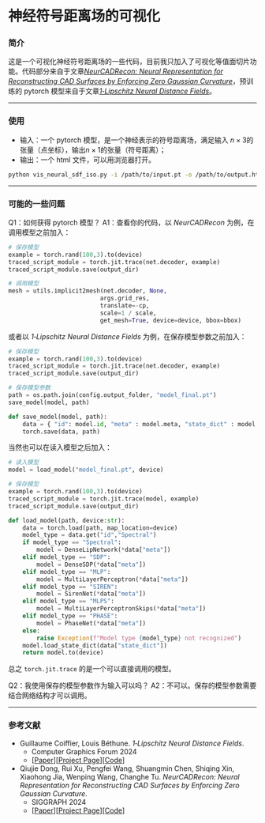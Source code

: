 # 神经符号距离场的可视化

### 简介

这是一个可视化神经符号距离场的一些代码，目前我只加入了可视化等值面切片功能。代码部分来自于文章[*NeurCADRecon: Neural Representation for Reconstructing CAD Surfaces by Enforcing Zero Gaussian Curvature*]，预训练的 pytorch 模型来自于文章[*1‐Lipschitz Neural Distance Fields*]。

---

### 使用

- 输入：一个 pytorch 模型，是一个神经表示的符号距离场，满足输入 $n\times 3$的张量（点坐标），输出$n\times 1$的张量（符号距离）；
- 输出：一个 html 文件，可以用浏览器打开。

  
```bash
python vis_neural_sdf_iso.py -i /path/to/input.pt -o /path/to/output.html
```

---

### 可能的一些问题
Q1：如何获得 pytorch 模型？
A1：查看你的代码，以 *NeurCADRecon* 为例，在调用模型之前加入：
```python
# 保存模型
example = torch.rand(100,3).to(device)
traced_script_module = torch.jit.trace(net.decoder, example)
traced_script_module.save(output_dir)

# 调用模型
mesh = utils.implicit2mesh(net.decoder, None,
                          args.grid_res,
                          translate=-cp,
                          scale=1 / scale,
                          get_mesh=True, device=device, bbox=bbox)
```
或者以 *1‐Lipschitz Neural Distance Fields* 为例，在保存模型参数之前加入：
```python
# 保存模型
example = torch.rand(100,3).to(device)
traced_script_module = torch.jit.trace(net.decoder, example)
traced_script_module.save(output_dir)

# 保存模型参数
path = os.path.join(config.output_folder, "model_final.pt")
save_model(model, path)

def save_model(model, path):
    data = { "id": model.id, "meta" : model.meta, "state_dict" : model.state_dict()}
    torch.save(data, path)
```
当然也可以在读入模型之后加入：
```python
# 读入模型
model = load_model("model_final.pt", device)

# 保存模型
example = torch.rand(100,3).to(device)
traced_script_module = torch.jit.trace(model, example)
traced_script_module.save(output_dir)

def load_model(path, device:str):
    data = torch.load(path, map_location=device)
    model_type = data.get("id","Spectral")
    if model_type == "Spectral":
        model = DenseLipNetwork(*data["meta"])
    elif model_type == "SDP":
        model = DenseSDP(*data["meta"])
    elif model_type == "MLP":
        model = MultiLayerPerceptron(*data["meta"])
    elif model_type == "SIREN":
        model = SirenNet(*data["meta"])
    elif model_type == "MLPS":
        model = MultiLayerPerceptronSkips(*data["meta"])
    elif model_type == "PHASE":
        model = PhaseNet(*data["meta"])
    else:
        raise Exception(f"Model type {model_type} not recognized")
    model.load_state_dict(data["state_dict"])
    return model.to(device)
```
总之 `torch.jit.trace` 的是一个可以直接调用的模型。

Q2：我使用保存的模型参数作为输入可以吗？
A2：不可以。保存的模型参数需要结合网络结构才可以调用。

---

### 参考文献
- Guillaume Coiffier, Louis Béthune. *1‐Lipschitz Neural Distance Fields*.
  - Computer Graphics Forum 2024
  - [[Paper](https://arxiv.org/abs/2407.09505)][[Project Page](https://gcoiffier.github.io/publications/onelipsdf/)][[Code](https://github.com/GCoiffier/1-Lipschitz-Neural-Distance-Fields)]
- Qiujie Dong, Rui Xu, Pengfei Wang, Shuangmin Chen, Shiqing Xin, Xiaohong Jia, Wenping Wang, Changhe Tu. *NeurCADRecon: Neural Representation for Reconstructing CAD Surfaces by Enforcing Zero Gaussian Curvature*.
  - SIGGRAPH 2024
  - [[Paper](https://dl.acm.org/doi/10.1145/3658171)][[Project Page](https://qiujiedong.github.io/publications/NeurCADRecon/)][[Code](https://github.com/QiujieDong/NeurCADRecon)]

[*NeurCADRecon: Neural Representation for Reconstructing CAD Surfaces by Enforcing Zero Gaussian Curvature*]: https://dl.acm.org/doi/10.1145/3658171

[*1‐Lipschitz Neural Distance Fields*]: https://arxiv.org/abs/2407.09505

